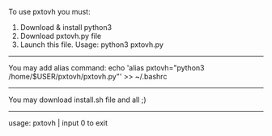 To use pxtovh you must:

1. Download & install python3
2. Download pxtovh.py file
3. Launch this file. Usage: python3 pxtovh.py

----------------------------------------------

You may add alias command:
  echo 'alias pxtovh="python3 /home/$USER/pxtovh/pxtovh.py"' >> ~/.bashrc
  
----------------------------------------------

You may download install.sh file and all ;)

----------------------------------------------
usage: pxtovh  |   input 0 to exit



